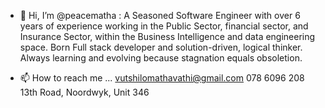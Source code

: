 - 👋 Hi, I’m @peacematha : A
Seasoned Software Engineer with over 6 years of experience working in the Public Sector, financial sector, and
Insurance Sector, within the Business Intelligence and data engineering space. Born Full stack developer and
solution-driven, logical thinker. Always learning and evolving because stagnation equals obsoletion.


- 📫 How to reach me ...
  vutshilomathavathi@gmail.com
  078 6096 208
  13th Road, Noordwyk, Unit 346

<!---
peacematha/peacematha is a ✨ special ✨ repository because its `README.md` (this file) appears on your GitHub profile.
You can click the Preview link to take a look at your changes.
--->
